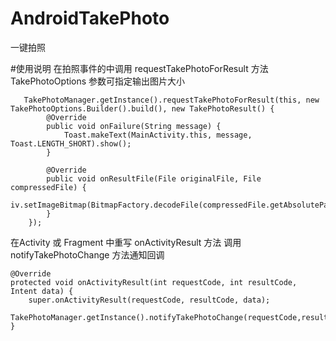 # AndroidTakePhoto
一键拍照

#使用说明
在拍照事件的中调用 requestTakePhotoForResult 方法
TakePhotoOptions 参数可指定输出图片大小

       TakePhotoManager.getInstance().requestTakePhotoForResult(this, new TakePhotoOptions.Builder().build(), new TakePhotoResult() {
            @Override
            public void onFailure(String message) {
                Toast.makeText(MainActivity.this, message, Toast.LENGTH_SHORT).show();
            }

            @Override
            public void onResultFile(File originalFile, File compressedFile) {
                iv.setImageBitmap(BitmapFactory.decodeFile(compressedFile.getAbsolutePath()));
            }
        });
        
在Activity 或 Fragment 中重写 onActivityResult 方法
调用 notifyTakePhotoChange 方法通知回调

    @Override
    protected void onActivityResult(int requestCode, int resultCode, Intent data) {
        super.onActivityResult(requestCode, resultCode, data);
        TakePhotoManager.getInstance().notifyTakePhotoChange(requestCode,resultCode,data);
    }
